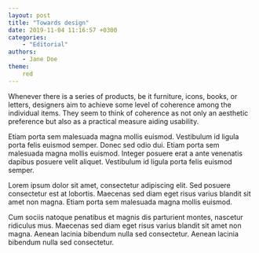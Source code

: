 ```yaml
---
layout: post
title: "Towards design"
date: 2019-11-04 11:16:57 +0300
categories: 
    - "Editorial"
authors:
    - Jane Doe
theme:
    red
---
```

Whenever there is a series of products, be it furniture, icons, books, or letters, designers aim to achieve some level of coherence among the individual items. They seem to think of coherence as not only an aesthetic preference but also as a practical measure aiding usability.

Etiam porta sem malesuada magna mollis euismod. Vestibulum id ligula porta felis euismod semper. Donec sed odio dui. Etiam porta sem malesuada magna mollis euismod. Integer posuere erat a ante venenatis dapibus posuere velit aliquet. Vestibulum id ligula porta felis euismod semper.

Lorem ipsum dolor sit amet, consectetur adipiscing elit. Sed posuere consectetur est at lobortis. Maecenas sed diam eget risus varius blandit sit amet non magna. Etiam porta sem malesuada magna mollis euismod.

Cum sociis natoque penatibus et magnis dis parturient montes, nascetur ridiculus mus. Maecenas sed diam eget risus varius blandit sit amet non magna. Aenean lacinia bibendum nulla sed consectetur. Aenean lacinia bibendum nulla sed consectetur.
